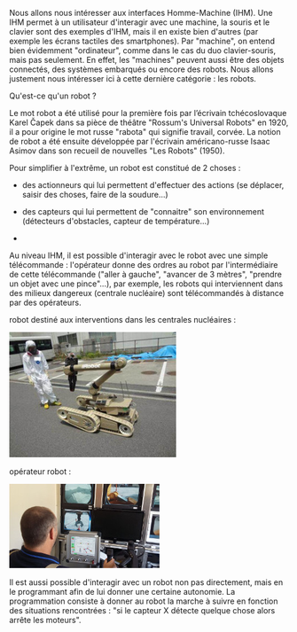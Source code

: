 Nous allons nous intéresser aux interfaces Homme-Machine (IHM). Une IHM permet à un utilisateur d'interagir avec une machine, la souris et le clavier sont des exemples d'IHM, mais il en existe bien d'autres (par exemple les écrans tactiles des smartphones). Par "machine", on entend bien évidemment "ordinateur", comme dans le cas du duo clavier-souris, mais pas seulement. En effet, les "machines" peuvent aussi être des objets connectés, des systèmes embarqués ou encore des robots. Nous allons justement nous intéresser ici à cette dernière catégorie : les robots.

Qu'est-ce qu'un robot ?

Le mot robot a été utilisé pour la première fois par l’écrivain tchécoslovaque Karel Čapek dans sa pièce de théâtre "Rossum's Universal Robots" en 1920, il a pour origine le mot russe "rabota" qui signifie travail, corvée. La notion de robot a été ensuite développée par l'écrivain américano-russe Isaac Asimov dans son recueil de nouvelles "Les Robots" (1950).

Pour simplifier à l'extrême, un robot est constitué de 2 choses :

- des actionneurs qui lui permettent d'effectuer des actions (se déplacer, saisir des choses, faire de la soudure...)

- des capteurs qui lui permettent de "connaitre" son environnement (détecteurs d'obstacles, capteur de température...)
- 
Au niveau IHM, il est possible d'interagir avec le robot avec une simple télécommande : l'opérateur donne des ordres au robot par l'intermédiaire de cette télécommande ("aller à gauche", "avancer de 3 mètres", "prendre un objet avec une pince"...), par exemple, les robots qui interviennent dans des milieux dangereux (centrale nucléaire) sont télécommandés à distance par des opérateurs.

robot destiné aux interventions dans les centrales nucléaires :

![](img/c33c_1.jpg)

opérateur robot :

![](img/c33c_2.jpg)

Il est aussi possible d'interagir avec un robot non pas directement, mais en le programmant afin de lui donner une certaine autonomie. La programmation consiste à donner au robot la marche à suivre en fonction des situations rencontrées : "si le capteur X détecte quelque chose alors arrête les moteurs".


